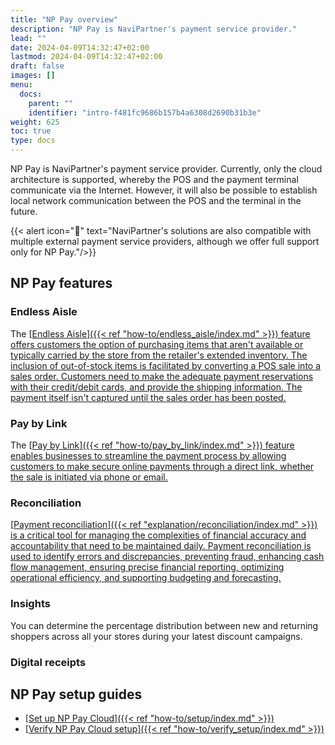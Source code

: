 ```yaml
---
title: "NP Pay overview"
description: "NP Pay is NaviPartner's payment service provider."
lead: ""
date: 2024-04-09T14:32:47+02:00
lastmod: 2024-04-09T14:32:47+02:00
draft: false
images: []
menu:
  docs:
    parent: ""
    identifier: "intro-f481fc9686b157b4a6308d2690b31b3e"
weight: 625
toc: true
type: docs
---
```


NP Pay is NaviPartner's payment service provider. Currently, only the cloud architecture is supported, whereby the POS and the payment terminal communicate via the Internet. However, it will also be possible to establish local network communication between the POS and the terminal in the future. 

  {{< alert icon="📝" text="NaviPartner's solutions are also compatible with multiple external payment service providers, although we offer full support only for NP Pay."/>}}

## NP Pay features

### Endless Aisle

The [<ins>Endless Aisle<ins>]({{< ref "how-to/endless_aisle/index.md" >}}) feature offers customers the option of purchasing items that aren't available or typically carried by the store from the retailer's extended inventory. The inclusion of out-of-stock items is facilitated by converting a POS sale into a sales order. Customers need to make the adequate payment reservations with their credit/debit cards, and provide the shipping information. The payment itself isn't captured until the sales order has been posted. 

### Pay by Link

The [<ins>Pay by Link<ins>]({{< ref "how-to/pay_by_link/index.md" >}}) feature enables businesses to streamline the payment process by allowing customers to make secure online payments through a direct link, whether the sale is initiated via phone or email. 

### Reconciliation

[<ins>Payment reconciliation<ins>]({{< ref "explanation/reconciliation/index.md" >}}) is a critical tool for managing the complexities of financial accuracy and accountability that need to be maintained daily. Payment reconciliation is used to identify errors and discrepancies, preventing fraud, enhancing cash flow management, ensuring precise financial reporting, optimizing operational efficiency, and supporting budgeting and forecasting. 

### Insights

You can determine the percentage distribution between new and returning shoppers across all your stores during your latest discount campaigns.

### Digital receipts


## NP Pay setup guides

- [<ins>Set up NP Pay Cloud<ins>]({{< ref "how-to/setup/index.md" >}})
- [<ins>Verify NP Pay Cloud setup<ins>]({{< ref "how-to/verify_setup/index.md" >}})


